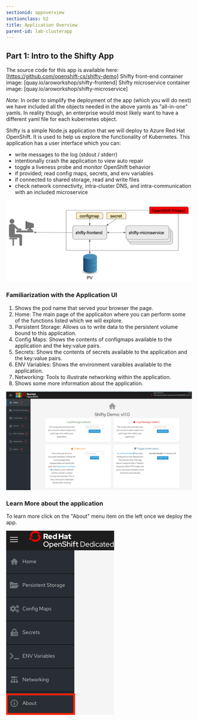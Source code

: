 ```yaml
---
sectionid: appoverview
sectionclass: h2
title: Application Overview
parent-id: lab-clusterapp
---
```


## Part 1: Intro to the Shifty App
The source code for this app is available here: [https://github.com/openshift-cs/shifty-demo]
Shifty front-end container image: [quay.io/aroworkshop/shifty-frontend]
Shifty microservice container image: [quay.io/aroworkshop/shifty-microservice]

*Note:* In order to simplify the deployment of the app (which you will do next) we have included all the objects needed in the above yamls as "all-in-one" yamls.  In reality though, an enterprise would most likely want to have a different yaml file for each kubernetes object.

Shifty is a simple Node.js application that we will deploy to Azure Red Hat OpenShift. It is used to help us explore the functionality of Kubernetes. This application has a user interface which you can:
 - write messages to the log (stdout / stderr)
 - intentionally crash the application to view auto repair
 - toggle a liveness probe and monitor OpenShift behavior
 - if provided; read config maps, secrets, and env variables
 - if connected to shared storage, read and write files
 - check network connectivity, intra-cluster DNS, and intra-communication with an included microservice

![Shifty Diagram](/media/managedlab/4-shifty-arch.png)


### Familiarization with the Application UI
  1. Shows the pod name that served your browser the page.
  2. Home: The main page of the applicaiton where you can perform some of the functions listed which we will explore.
  3. Persistent Storage:  Allows us to write data to the persistent volume bound to this application.
  4. Config Maps:  Shows the contents of configmaps available to the application and the key:value pairs.
  5. Secrets: Shows the contents of secrets available to the application and the key:value pairs.
  6. ENV Variables: Shows the environment varaibles available to the application.
  7. Networking: Tools to illustrate networking within the application.
  8. Shows some more information about the application.

![Home Page](/media/managedlab/10-shifty-homepage-1.png)

### Learn More about the application
To learn more click on the "About" menu item on the left once we deploy the app.

![Shifty About](/media/managedlab/5-shifty-about.png)
